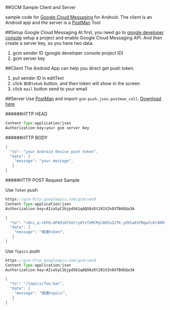 ##GCM Sample Client and Server

sample code for [Google Cloud Messaging](https://developers.google.com/cloud-messaging/) for Android. The client is an Android app and the server is a [PostMan](https://www.getpostman.com/) Tool

##Setup Google Cloud Messaging
At first, you need go to [google developer console](https://console.developers.google.com) setup a project and enable Google Cloud Messaging API.
And then create a server key, so you have two data.

1. gcm sender ID (google developer console project ID)
2. gcm server key

##Client
The Android App can help you direct get push token.
1. put sender ID in editText
2. click `取得tokeb` button, and then token will show in the screen
3. click `mail` button send to your email

##Server
Use [PostMan](https://www.getpostman.com/) and import `gcm-push.json.postman_coll`. [Download here](https://drive.google.com/file/d/0B4lG-zFPhFZ0dzZOZkduRG1Ccnc/view?usp=sharing)


######HTTP HEAD
```java
Content-Type:application/json
Authorization:key=your gcm server key
```

######HTTP BODY
```java
{
  "to": "your Android devive push token",
  "data": {
    "message": "your message",
   }
}
```


#####HTTP POST Request Sample

Use `Token` push
```java
https://gcm-http.googleapis.com/gcm/send
Content-Type:application/json
Authorization:key=AIzaSyC1bjpdS61qAQOAzDt281VZn8XTBdGQa3A

{
  "to": "cHni_q-c6FQ:APA91bFXeCryQYvToMCMyCAHZuQJTK-yEK5a81FNqwIc6t40RCa54HBdxi-5g5shcWNNUmIxF3HaDl6IEl33XL1GBG1EgQFhzAUEcI5VNPO6hB72UJwrJ_I7O9JrTz_uR8qugbp5NBpn",
  "data": {
    "message": "推播token",
   }
}
 ```

Use `Topics` push
```java
https://gcm-http.googleapis.com/gcm/send
Content-Type:application/json
Authorization:key=AIzaSyC1bjpdS61qAQOAzDt281VZn8XTBdGQa3A

{
  "to": "/topics/foo-bar",
  "data": {
    "message": "推播topics",
   }
}
 ```

